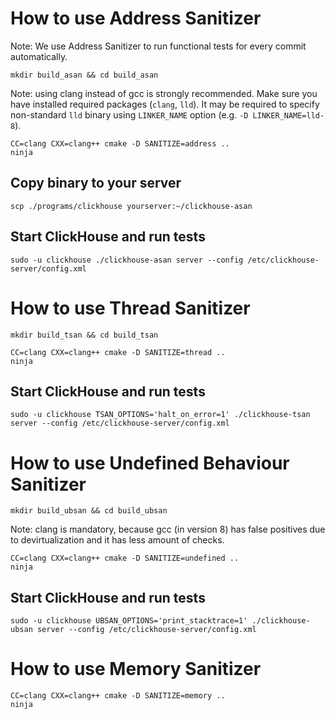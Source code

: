 # How to use Address Sanitizer

Note: We use Address Sanitizer to run functional tests for every commit automatically.

```
mkdir build_asan && cd build_asan
```

Note: using clang instead of gcc is strongly recommended. Make sure you have installed required packages (`clang`, `lld`). It may be required to specify non-standard `lld` binary using `LINKER_NAME` option (e.g. `-D LINKER_NAME=lld-8`).

```
CC=clang CXX=clang++ cmake -D SANITIZE=address ..
ninja
```

## Copy binary to your server

```
scp ./programs/clickhouse yourserver:~/clickhouse-asan
```

## Start ClickHouse and run tests

```
sudo -u clickhouse ./clickhouse-asan server --config /etc/clickhouse-server/config.xml
```


# How to use Thread Sanitizer

```
mkdir build_tsan && cd build_tsan
```

```
CC=clang CXX=clang++ cmake -D SANITIZE=thread ..
ninja
```

## Start ClickHouse and run tests

```
sudo -u clickhouse TSAN_OPTIONS='halt_on_error=1' ./clickhouse-tsan server --config /etc/clickhouse-server/config.xml
```


# How to use Undefined Behaviour Sanitizer

```
mkdir build_ubsan && cd build_ubsan
```

Note: clang is mandatory, because gcc (in version 8) has false positives due to devirtualization and it has less amount of checks.

```
CC=clang CXX=clang++ cmake -D SANITIZE=undefined ..
ninja
```

## Start ClickHouse and run tests

```
sudo -u clickhouse UBSAN_OPTIONS='print_stacktrace=1' ./clickhouse-ubsan server --config /etc/clickhouse-server/config.xml
```


# How to use Memory Sanitizer

```
CC=clang CXX=clang++ cmake -D SANITIZE=memory ..
ninja
```
